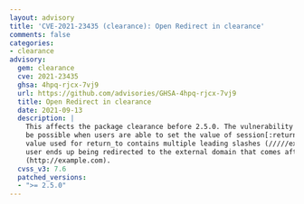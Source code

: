 ```yaml
---
layout: advisory
title: 'CVE-2021-23435 (clearance): Open Redirect in clearance'
comments: false
categories:
- clearance
advisory:
  gem: clearance
  cve: 2021-23435
  ghsa: 4hpq-rjcx-7vj9
  url: https://github.com/advisories/GHSA-4hpq-rjcx-7vj9
  title: Open Redirect in clearance
  date: 2021-09-13
  description: |
    This affects the package clearance before 2.5.0. The vulnerability can
    be possible when users are able to set the value of session[:return_to]. If the
    value used for return_to contains multiple leading slashes (/////example.com) the
    user ends up being redirected to the external domain that comes after the slashes
    (http://example.com).
  cvss_v3: 7.6
  patched_versions:
  - ">= 2.5.0"
---
```

